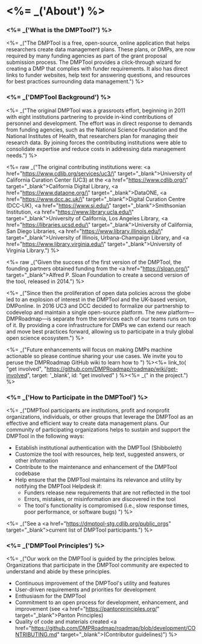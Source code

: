 <%= _('About') %>
===============

### <%= _('What is the DMPTool?') %>

<%= _("The DMPTool is a free, open-source, online application that helps researchers create data management plans. These plans, or DMPs, are now required by many funding agencies as part of the grant proposal submission process. The DMPTool provides a click-through wizard for creating a DMP that complies with funder requirements. It also has direct links to funder websites, help text for answering questions, and resources for best practices surrounding data management.") %>

### <%= _('DMPTool Background') %>
         
<%= _("The original DMPTool was a grassroots effort, beginning in 2011 with eight institutions partnering to provide in-kind contributions of personnel and development. The effort was in direct response to demands from funding agencies, such as the National Science Foundation and the National Institutes of Health, that researchers plan for managing their research data. By joining forces the contributing institutions were able to consolidate expertise and reduce costs in addressing data management needs.") %>

<%= raw _("The original contributing institutions were: <a href=\"https://www.cdlib.org/services/uc3/\" target=\"_blank\">University of California Curation Center (UC3)</a> at the <a href=\"https://www.cdlib.org/\" target=\"_blank\">California Digital Library</a>, <a href=\"https://www.dataone.org/\" target=\"_blank\">DataONE</a>, <a href=\"https://www.dcc.ac.uk/\" target=\"_blank\">Digital Curation Centre (DCC-UK)</a>, <a href=\"https://www.si.edu/\" target=\"_blank\">Smithsonian Institution</a>, <a href=\"https://www.library.ucla.edu/\" target=\"_blank\">University of California, Los Angeles Library</a>, <a href=\"https://libraries.ucsd.edu/\" target=\"_blank\">University of California, San Diego Libraries</a>, <a href=\"https://www.library.illinois.edu/\" target=\"_blank\">University of Illinois, Urbana-Champaign Library</a>, and <a href=\"https://www.library.virginia.edu/\" target=\"_blank\">University of Virginia Library</a>.") %>

<%= raw _("Given the success of the first version of the DMPTool, the founding partners obtained funding from the <a href=\"https://sloan.org/\" target=\"_blank\">Alfred P. Sloan Foundation</a> to create a second version of the tool, released in 2014.") %>

<%= _("Since then the proliferation of open data policies across the globe led to an explosion of interest in the DMPTool and the UK-based version, DMPonline. In 2016 UC3 and DCC decided to formalize our partnership to codevelop and maintain a single open-source platform. The new platform—DMPRoadmap—is separate from the services each of our teams runs on top of it. By providing a core infrastructure for DMPs we can extend our reach and move best practices forward, allowing us to participate in a truly global open science ecosystem.") %>

<%= _("Future enhancements will focus on making DMPs machine actionable so please continue sharing your use cases. We invite you to peruse the DMPRoadmap GitHub wiki to learn how to ") %><%= link_to( "get involved", "https://github.com/DMPRoadmap/roadmap/wiki/get-involved", target: '_blank', id: "get involved" ) %><%= _(" in the project.") %>

### <%= _('How to Participate in the DMPTool') %>

<%= _("DMPTool participants are institutions, profit and nonprofit organizations, individuals, or other groups that leverage the DMPTool as an effective and efficient way to create data management plans. Our community of participating organizations helps to sustain and support the DMPTool in the following ways:    
- Establish institutional authentication with the DMPTool (Shibboleth)     
- Customize the tool with resources, help text, suggested answers, or other information    
- Contribute to the maintenance and enhancement of the DMPTool codebase   
- Help ensure that the DMPTool maintains its relevance and utility by notifying the DMPTool Helpdesk if:   
    - Funders release new requirements that are not reflected in the tool      
    - Errors, mistakes, or misinformation are discovered in the tool      
    - The tool's functionality is compromised (i.e., slow response times, poor performance, or software bugs)   ") %>

<%= _("See a <a href=\"https://dmptool-stg.cdlib.org/public_orgs" target=\"_blank\">current list</a> of DMPTool participants.") %>

### <%= _('DMPTool Principles') %>
<%= _("Our work on the DMPTool is guided by the principles below. Organizations that participate in the DMPTool community are expected to understand and abide by these principles.   
- Continuous improvement of the DMPTool's utility and features
- User-driven requirements and priorities for development
- Enthusiasm for the DMPTool
- Commitment to an open process for development, enhancement, and improvement (see <a href=\"https://pantonprinciples.org/" target=\"_blank\">Panton Principles</a>)
- Quality of code and materials created <a href=\"https://github.com/DMPRoadmap/roadmap/blob/development/CONTRIBUTING.md" target=\"_blank\">(Contributor guidelines)</a>") %>


